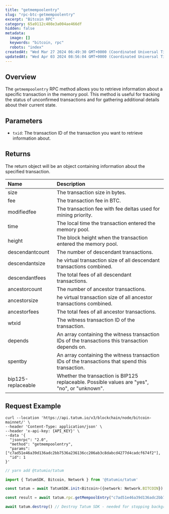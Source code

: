 ```yaml
---
title: "getmempoolentry"
slug: "rpc-btc-getmempoolentry"
excerpt: "Bitcoin RPC"
category: 65a9112c408e3a004ae466df
hidden: false
metadata: 
  image: []
  keywords: "bitcoin, rpc"
  robots: "index"
createdAt: "Wed Mar 27 2024 06:49:30 GMT+0000 (Coordinated Universal Time)"
updatedAt: "Wed Apr 03 2024 08:56:04 GMT+0000 (Coordinated Universal Time)"
---
```

## Overview

The `getmempoolentry` RPC method allows you to retrieve information about a specific transaction in the memory pool. This method is useful for tracking the status of unconfirmed transactions and for gathering additional details about their current state.

## Parameters

- `txid`: The transaction ID of the transaction you want to retrieve information about.

## Returns

The return object will be an object containing information about the specified transaction.

| Name               | Description                                                                                      |
| :----------------- | :----------------------------------------------------------------------------------------------- |
| size               | The transaction size in bytes.                                                                   |
| fee                | The transaction fee in BTC.                                                                      |
| modifiedfee        | The transaction fee with fee deltas used for mining priority.                                    |
| time               | The local time the transaction entered the memory pool.                                          |
| height             | The block height when the transaction entered the memory pool.                                   |
| descendantcount    | The number of descendant transactions.                                                           |
| descendantsize     | he virtual transaction size of all descendant transactions combined.                             |
| descendantfees     | The total fees of all descendant transactions.                                                   |
| ancestorcount      | The number of ancestor transactions.                                                             |
| ancestorsize       | he virtual transaction size of all ancestor transactions combined.                               |
| ancestorfees       | The total fees of all ancestor transactions.                                                     |
| wtxid              | The witness transaction ID of the transaction.                                                   |
| depends            | An array containing the witness transaction IDs of the transactions this transaction depends on. |
| spentby            | An array containing the witness transaction IDs of the transactions that spend this transaction. |
| bip125-replaceable | Whether the transaction is BIP125 replaceable. Possible values are "yes", "no", or "unknown".    |

## Request Example

```curl cURL
curl --location 'https://api.tatum.io/v3/blockchain/node/bitcoin-mainnet/' \
--header 'Content-Type: application/json' \
--header 'x-api-key: {API_KEY}' \
--data '{
  "jsonrpc": "2.0",
  "method": "getmempoolentry",
  "params": ["c7ad51e46a39d136adc2bb7536a236136cc206ab3c8dabcd4277d4cadcf674f2"],
  "id": 1
}'
```
```typescript JS SDK
// yarn add @tatumio/tatum

import { TatumSDK, Bitcoin, Network } from '@tatumio/tatum'

const tatum = await TatumSDK.init<Bitcoin>({network: Network.BITCOIN})

const result = await tatum.rpc.getMempoolEntry("c7ad51e46a39d136adc2bb7536a236136cc206ab3c8dabcd4277d4cadcf674f2")

await tatum.destroy() // Destroy Tatum SDK - needed for stopping background jobs
```
